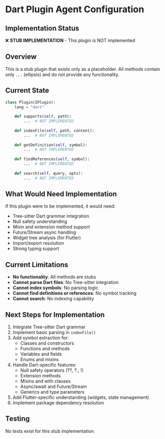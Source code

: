 # Dart Plugin Agent Configuration

## Implementation Status
❌ **STUB IMPLEMENTATION** - This plugin is NOT implemented

## Overview
This is a stub plugin that exists only as a placeholder. All methods contain only `...` (ellipsis) and do not provide any functionality.

## Current State

```python
class Plugin(IPlugin):
    lang = "dart"
    
    def supports(self, path):
        ...  # NOT IMPLEMENTED
    
    def indexFile(self, path, content):
        ...  # NOT IMPLEMENTED
    
    def getDefinition(self, symbol):
        ...  # NOT IMPLEMENTED
    
    def findReferences(self, symbol):
        ...  # NOT IMPLEMENTED
    
    def search(self, query, opts):
        ...  # NOT IMPLEMENTED
```

## What Would Need Implementation

If this plugin were to be implemented, it would need:
- Tree-sitter Dart grammar integration
- Null safety understanding
- Mixin and extension method support
- Future/Stream async handling
- Widget tree analysis (for Flutter)
- Import/export resolution
- Strong typing support

## Current Limitations
- **No functionality**: All methods are stubs
- **Cannot parse Dart files**: No Tree-sitter integration
- **Cannot index symbols**: No parsing logic
- **Cannot find definitions or references**: No symbol tracking
- **Cannot search**: No indexing capability

## Next Steps for Implementation
1. Integrate Tree-sitter Dart grammar
2. Implement basic parsing in `indexFile()`
3. Add symbol extraction for:
   - Classes and constructors
   - Functions and methods
   - Variables and fields
   - Enums and mixins
4. Handle Dart-specific features:
   - Null safety operators (??, ?., !)
   - Extension methods
   - Mixins and with clauses
   - Async/await and Future/Stream
   - Generics and type parameters
5. Add Flutter-specific understanding (widgets, state management)
6. Implement package dependency resolution

## Testing
No tests exist for this stub implementation.